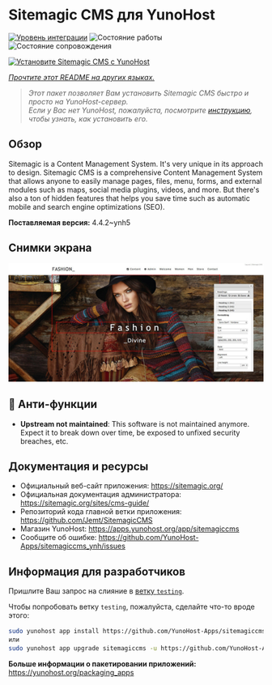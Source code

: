 <!--
Важно: этот README был автоматически сгенерирован <https://github.com/YunoHost/apps/tree/master/tools/readme_generator>
Он НЕ ДОЛЖЕН редактироваться вручную.
-->

# Sitemagic CMS для YunoHost

[![Уровень интеграции](https://dash.yunohost.org/integration/sitemagiccms.svg)](https://ci-apps.yunohost.org/ci/apps/sitemagiccms/) ![Состояние работы](https://ci-apps.yunohost.org/ci/badges/sitemagiccms.status.svg) ![Состояние сопровождения](https://ci-apps.yunohost.org/ci/badges/sitemagiccms.maintain.svg)

[![Установите Sitemagic CMS с YunoHost](https://install-app.yunohost.org/install-with-yunohost.svg)](https://install-app.yunohost.org/?app=sitemagiccms)

*[Прочтите этот README на других языках.](./ALL_README.md)*

> *Этот пакет позволяет Вам установить Sitemagic CMS быстро и просто на YunoHost-сервер.*  
> *Если у Вас нет YunoHost, пожалуйста, посмотрите [инструкцию](https://yunohost.org/install), чтобы узнать, как установить его.*

## Обзор

Sitemagic is a Content Management System. It's very unique in its approach to design. Sitemagic CMS is a comprehensive Content Management System that allows anyone to easily manage pages, files, menu, forms, and external modules such as maps, social media plugins, videos, and more. But there's also a ton of hidden features that helps you save time such as automatic mobile and search engine optimizations (SEO).

**Поставляемая версия:** 4.4.2~ynh5

## Снимки экрана

![Снимок экрана Sitemagic CMS](./doc/screenshots/Designer.jpeg)

## :red_circle: Анти-функции

- **Upstream not maintained**: This software is not maintained anymore. Expect it to break down over time, be exposed to unfixed security breaches, etc.

## Документация и ресурсы

- Официальный веб-сайт приложения: <https://sitemagic.org/>
- Официальная документация администратора: <https://sitemagic.org/sites/cms-guide/>
- Репозиторий кода главной ветки приложения: <https://github.com/Jemt/SitemagicCMS>
- Магазин YunoHost: <https://apps.yunohost.org/app/sitemagiccms>
- Сообщите об ошибке: <https://github.com/YunoHost-Apps/sitemagiccms_ynh/issues>

## Информация для разработчиков

Пришлите Ваш запрос на слияние в [ветку `testing`](https://github.com/YunoHost-Apps/sitemagiccms_ynh/tree/testing).

Чтобы попробовать ветку `testing`, пожалуйста, сделайте что-то вроде этого:

```bash
sudo yunohost app install https://github.com/YunoHost-Apps/sitemagiccms_ynh/tree/testing --debug
или
sudo yunohost app upgrade sitemagiccms -u https://github.com/YunoHost-Apps/sitemagiccms_ynh/tree/testing --debug
```

**Больше информации о пакетировании приложений:** <https://yunohost.org/packaging_apps>
